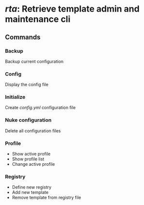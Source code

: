 # *rta*: Retrieve template admin and maintenance cli

## Commands

### Backup

Backup current configuration

### Config

Display the config file

### Initialize

Create *config.yml* configuration file

### Nuke configuration

Delete all configuration files

### Profile

+ Show active profile
+ Show profile list
+ Change active profile

### Registry

+ Define new registry
+ Add new template
+ Remove template from registry file
